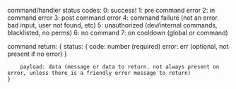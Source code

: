 command/handler status codes:
    0: success!
    1: pre command error
    2: in command error
    3: post command error
    4: command failure (not an error. bad input, user not found, etc)
    5: unauthorized (dev/internal commands, blacklisted, no perms)
    6: no command
    7: on cooldown (global or command)

command return:
    {
        status: {
            code: number (required)
            error: err (optional, not present if no error)
        }

        payload: data (message or data to return. not always present on error, unless there is a friendly error message to return)
    }